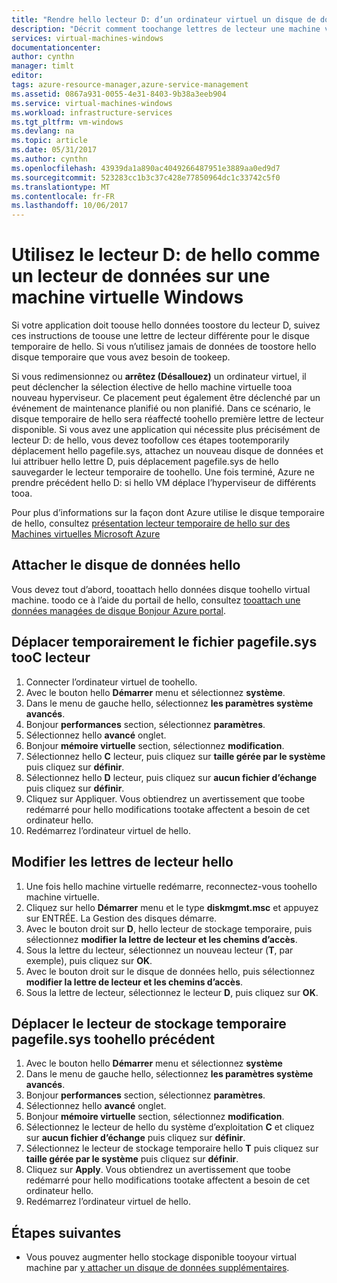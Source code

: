 ```yaml
---
title: "Rendre hello lecteur D: d’un ordinateur virtuel un disque de données | Documents Microsoft"
description: "Décrit comment toochange lettres de lecteur une machine virtuelle Windows afin que vous pouvez utiliser le lecteur D: de hello comme un lecteur de données."
services: virtual-machines-windows
documentationcenter: 
author: cynthn
manager: timlt
editor: 
tags: azure-resource-manager,azure-service-management
ms.assetid: 0867a931-0055-4e31-8403-9b38a3eeb904
ms.service: virtual-machines-windows
ms.workload: infrastructure-services
ms.tgt_pltfrm: vm-windows
ms.devlang: na
ms.topic: article
ms.date: 05/31/2017
ms.author: cynthn
ms.openlocfilehash: 43939da1a890ac4049266487951e3889aa0ed9d7
ms.sourcegitcommit: 523283cc1b3c37c428e77850964dc1c33742c5f0
ms.translationtype: MT
ms.contentlocale: fr-FR
ms.lasthandoff: 10/06/2017
---
```

# <a name="use-hello-d-drive-as-a-data-drive-on-a-windows-vm"></a>Utilisez le lecteur D: de hello comme un lecteur de données sur une machine virtuelle Windows
Si votre application doit toouse hello données toostore du lecteur D, suivez ces instructions de toouse une lettre de lecteur différente pour le disque temporaire de hello. Si vous n’utilisez jamais de données de toostore hello disque temporaire que vous avez besoin de tookeep.

Si vous redimensionnez ou **arrêtez (Désallouez)** un ordinateur virtuel, il peut déclencher la sélection élective de hello machine virtuelle tooa nouveau hyperviseur. Ce placement peut également être déclenché par un événement de maintenance planifié ou non planifié. Dans ce scénario, le disque temporaire de hello sera réaffecté toohello première lettre de lecteur disponible. Si vous avez une application qui nécessite plus précisément de lecteur D: de hello, vous devez toofollow ces étapes tootemporarily déplacement hello pagefile.sys, attachez un nouveau disque de données et lui attribuer hello lettre D, puis déplacement pagefile.sys de hello sauvegarder le lecteur temporaire de toohello. Une fois terminé, Azure ne prendre précédent hello D: si hello VM déplace l’hyperviseur de différents tooa.

Pour plus d’informations sur la façon dont Azure utilise le disque temporaire de hello, consultez [présentation lecteur temporaire de hello sur des Machines virtuelles Microsoft Azure](https://blogs.msdn.microsoft.com/mast/2013/12/06/understanding-the-temporary-drive-on-windows-azure-virtual-machines/)

## <a name="attach-hello-data-disk"></a>Attacher le disque de données hello
Vous devez tout d’abord, tooattach hello données disque toohello virtual machine. toodo ce à l’aide du portail de hello, consultez [tooattach une données managées de disque Bonjour Azure portal](attach-managed-disk-portal.md).

## <a name="temporarily-move-pagefilesys-tooc-drive"></a>Déplacer temporairement le fichier pagefile.sys tooC lecteur
1. Connecter l’ordinateur virtuel de toohello. 
2. Avec le bouton hello **Démarrer** menu et sélectionnez **système**.
3. Dans le menu de gauche hello, sélectionnez **les paramètres système avancés**.
4. Bonjour **performances** section, sélectionnez **paramètres**.
5. Sélectionnez hello **avancé** onglet.
6. Bonjour **mémoire virtuelle** section, sélectionnez **modification**.
7. Sélectionnez hello **C** lecteur, puis cliquez sur **taille gérée par le système** puis cliquez sur **définir**.
8. Sélectionnez hello **D** lecteur, puis cliquez sur **aucun fichier d’échange** puis cliquez sur **définir**.
9. Cliquez sur Appliquer. Vous obtiendrez un avertissement que toobe redémarré pour hello modifications tootake affectent a besoin de cet ordinateur hello.
10. Redémarrez l’ordinateur virtuel de hello.

## <a name="change-hello-drive-letters"></a>Modifier les lettres de lecteur hello
1. Une fois hello machine virtuelle redémarre, reconnectez-vous toohello machine virtuelle.
2. Cliquez sur hello **Démarrer** menu et le type **diskmgmt.msc** et appuyez sur ENTRÉE. La Gestion des disques démarre.
3. Avec le bouton droit sur **D**, hello lecteur de stockage temporaire, puis sélectionnez **modifier la lettre de lecteur et les chemins d’accès**.
4. Sous la lettre du lecteur, sélectionnez un nouveau lecteur (**T**, par exemple), puis cliquez sur **OK**. 
5. Avec le bouton droit sur le disque de données hello, puis sélectionnez **modifier la lettre de lecteur et les chemins d’accès**.
6. Sous la lettre de lecteur, sélectionnez le lecteur **D**, puis cliquez sur **OK**. 

## <a name="move-pagefilesys-back-toohello-temporary-storage-drive"></a>Déplacer le lecteur de stockage temporaire pagefile.sys toohello précédent
1. Avec le bouton hello **Démarrer** menu et sélectionnez **système**
2. Dans le menu de gauche hello, sélectionnez **les paramètres système avancés**.
3. Bonjour **performances** section, sélectionnez **paramètres**.
4. Sélectionnez hello **avancé** onglet.
5. Bonjour **mémoire virtuelle** section, sélectionnez **modification**.
6. Sélectionnez le lecteur de hello du système d’exploitation **C** et cliquez sur **aucun fichier d’échange** puis cliquez sur **définir**.
7. Sélectionnez le lecteur de stockage temporaire hello **T** puis cliquez sur **taille gérée par le système** puis cliquez sur **définir**.
8. Cliquez sur **Apply**. Vous obtiendrez un avertissement que toobe redémarré pour hello modifications tootake affectent a besoin de cet ordinateur hello.
9. Redémarrez l’ordinateur virtuel de hello.

## <a name="next-steps"></a>Étapes suivantes
* Vous pouvez augmenter hello stockage disponible tooyour virtual machine par [y attacher un disque de données supplémentaires](attach-managed-disk-portal.md).

